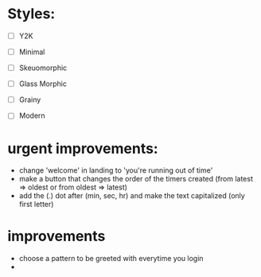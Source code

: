 # Styles:
- [ ] Y2K
- [ ] Minimal
- [ ] Skeuomorphic
- [ ] Glass Morphic
- [ ] Grainy
- [ ] Modern 


# urgent improvements:
- change 'welcome' in landing to 'you're running out of time'
- make a button that changes the order of the timers created (from latest => oldest or from oldest => latest)
- add the (.) dot after (min, sec, hr) and make the text capitalized (only first letter)

# improvements
- choose a pattern to be greeted with everytime you login
- 